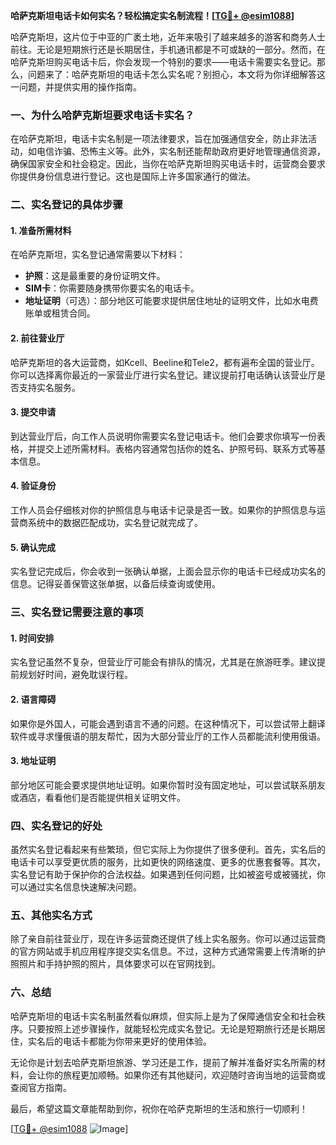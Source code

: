 **哈萨克斯坦电话卡如何实名？轻松搞定实名制流程！[[TG💪+ @esim1088](https://t.me/s/esim1088)]**

哈萨克斯坦，这片位于中亚的广袤土地，近年来吸引了越来越多的游客和商务人士前往。无论是短期旅行还是长期居住，手机通讯都是不可或缺的一部分。然而，在哈萨克斯坦购买电话卡后，你会发现一个特别的要求——电话卡需要实名登记。那么，问题来了：哈萨克斯坦的电话卡怎么实名呢？别担心，本文将为你详细解答这一问题，并提供实用的操作指南。

### 一、为什么哈萨克斯坦要求电话卡实名？

在哈萨克斯坦，电话卡实名制是一项法律要求，旨在加强通信安全，防止非法活动，如电信诈骗、恐怖主义等。此外，实名制还能帮助政府更好地管理通信资源，确保国家安全和社会稳定。因此，当你在哈萨克斯坦购买电话卡时，运营商会要求你提供身份信息进行登记。这也是国际上许多国家通行的做法。

### 二、实名登记的具体步骤

#### 1. 准备所需材料
在哈萨克斯坦，实名登记通常需要以下材料：
- **护照**：这是最重要的身份证明文件。
- **SIM卡**：你需要随身携带你要实名的电话卡。
- **地址证明**（可选）：部分地区可能要求提供居住地址的证明文件，比如水电费账单或租赁合同。

#### 2. 前往营业厅
哈萨克斯坦的各大运营商，如Kcell、Beeline和Tele2，都有遍布全国的营业厅。你可以选择离你最近的一家营业厅进行实名登记。建议提前打电话确认该营业厅是否支持实名服务。

#### 3. 提交申请
到达营业厅后，向工作人员说明你需要实名登记电话卡。他们会要求你填写一份表格，并提交上述所需材料。表格内容通常包括你的姓名、护照号码、联系方式等基本信息。

#### 4. 验证身份
工作人员会仔细核对你的护照信息与电话卡记录是否一致。如果你的护照信息与运营商系统中的数据匹配成功，实名登记就完成了。

#### 5. 确认完成
实名登记完成后，你会收到一张确认单据，上面会显示你的电话卡已经成功实名的信息。记得妥善保管这张单据，以备后续查询或使用。

### 三、实名登记需要注意的事项

#### 1. 时间安排
实名登记虽然不复杂，但营业厅可能会有排队的情况，尤其是在旅游旺季。建议提前规划好时间，避免耽误行程。

#### 2. 语言障碍
如果你是外国人，可能会遇到语言不通的问题。在这种情况下，可以尝试带上翻译软件或寻求懂俄语的朋友帮忙，因为大部分营业厅的工作人员都能流利使用俄语。

#### 3. 地址证明
部分地区可能会要求提供地址证明。如果你暂时没有固定地址，可以尝试联系朋友或酒店，看看他们是否能提供相关证明文件。

### 四、实名登记的好处

虽然实名登记看起来有些繁琐，但它实际上为你提供了很多便利。首先，实名后的电话卡可以享受更优质的服务，比如更快的网络速度、更多的优惠套餐等。其次，实名登记有助于保护你的合法权益。如果遇到任何问题，比如被盗号或被骚扰，你可以通过实名信息快速解决问题。

### 五、其他实名方式

除了亲自前往营业厅，现在许多运营商还提供了线上实名服务。你可以通过运营商的官方网站或手机应用程序提交实名信息。不过，这种方式通常需要上传清晰的护照照片和手持护照的照片，具体要求可以在官网找到。

### 六、总结

哈萨克斯坦的电话卡实名制虽然看似麻烦，但实际上是为了保障通信安全和社会秩序。只要按照上述步骤操作，就能轻松完成实名登记。无论是短期旅行还是长期居住，实名后的电话卡都能为你带来更好的使用体验。

无论你是计划去哈萨克斯坦旅游、学习还是工作，提前了解并准备好实名所需的材料，会让你的旅程更加顺畅。如果你还有其他疑问，欢迎随时咨询当地的运营商或查阅官方指南。

最后，希望这篇文章能帮助到你，祝你在哈萨克斯坦的生活和旅行一切顺利！

[[TG💪+ @esim1088](https://t.me/s/esim1088) ![Image](https://i.postimg.cc/4NQfJmqS/Snipaste-2025-05-13-00-14-12.png)]